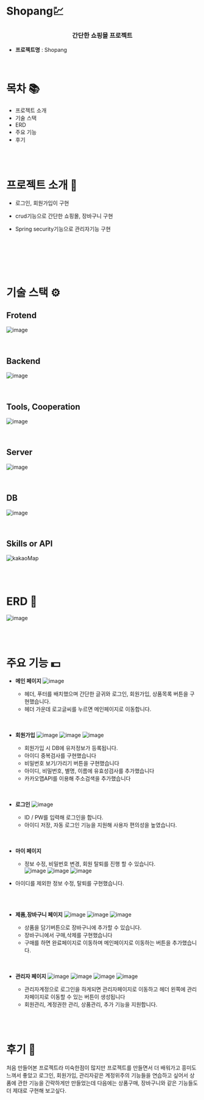 # Shopang💹
<p align="center">
</p>
<h3 align="center"><strong>간단한 쇼핑몰 프로젝트</strong></h3>


- **프로젝트명** : Shopang

<br/>

# 목차 📚
- <a>프로젝트 소개</a>
- <a>기술 스택
- <a>ERD
- <a>주요 기능
- <a>후기</a>

<br/>
<br/>

# 프로젝트 소개 🔎

- 로그인, 회원가입이 구현
- crud기능으로 간단한 쇼핑몰, 장바구니 구현
- Spring security기능으로 관리자기능 구현

  
  <br/>
  <br/>



<br/>
<br/>

# 기술 스택 ⚙

## Frotend
![image](https://github.com/user-attachments/assets/59519084-0a14-45c5-8fb3-9219e600b6bf)

<br/>

## Backend
![image](https://github.com/user-attachments/assets/b5d04cd3-548f-4b6c-8443-ad512e63186c)

<br/>

## Tools, Cooperation
![image](https://github.com/user-attachments/assets/3c58014d-d840-4544-a698-91b05ca026fc)

<br/>

## Server
![image](https://github.com/user-attachments/assets/751b65cd-cdb2-4ab6-a3a7-b3b4627cd8eb)

<br/>

## DB
![image](https://github.com/user-attachments/assets/0cf6b563-bfd7-400f-969f-30c77731bb6d)

<br/>

## Skills or API
![kakaoMap](https://github.com/user-attachments/assets/8e3a95ec-11aa-4c78-ada1-5140860cd39d)


<br/><br/>

# ERD 📝
![image](https://github.com/user-attachments/assets/8181cd50-56da-4d94-baa9-6b02487818be)

<br/><br/>
# 주요 기능 💵

- **메인 페이지**
  ![image](https://github.com/user-attachments/assets/a2bf713d-15a6-45e4-8d37-b5a105140ba6)
  

  - 헤더, 푸터를 배치했으며 간단한 글귀와 로그인, 회원가입, 상품목록 버튼을 구현했습니다.
  - 헤더 가운데 로고글씨를 누르면 메인페이지로 이동합니다.
 
  <br/>
  <br/>

- **회원가입**
 ![image](https://github.com/user-attachments/assets/49219a87-3951-470f-99de-61e416a314f9)
 ![image](https://github.com/user-attachments/assets/180ef1f7-c03f-458b-a744-47d461d10325)
 ![image](https://github.com/user-attachments/assets/166b8754-5f7c-4899-9b1e-8b9368f0d315)




  - 회원가입 시 DB에 유저정보가 등록됩니다.<br/>
  - 아이디 중복검사를 구현했습니다
  - 비밀번호 보기/가리기 버튼을 구현했습니다
  - 아이디, 비밀번호, 별명, 이름에 유효성검사를 추가했습니다
  - 카카오맵API를 이용해 주소검색을 추가했습니다
  <br/>
  <br/>

  
- **로그인**
![image](https://github.com/user-attachments/assets/c7875d88-4344-40f1-b2d2-36194d15d2c2)

  - ID / PW를 입력해 로그인을 합니다.
  - 아이디 저장, 자동 로그인 기능을 지원해 사용자 편의성을 높였습니다.
 
  <br/>
  <br/>
  
- **마이 페이지**
  - 정보 수정, 비밀번호 변경, 회원 탈퇴를 진행 할 수 있습니다.<br>
  ![image](https://github.com/user-attachments/assets/76b293c9-bbb2-477d-95fa-e18d29037cce)
  ![image](https://github.com/user-attachments/assets/93e22380-9b3a-4578-8323-4f9284ea5794)
  ![image](https://github.com/user-attachments/assets/7ee92ecf-65f9-46e2-9213-eb22840275bb)
 
 - 아이디를 제외한 정보 수정, 탈퇴를 구현했습니다. 



  <br/>
  <br/>

- **제품,장바구니 페이지**
  ![image](https://github.com/user-attachments/assets/bd136d83-741e-4e64-b4e9-a5c0493c8cbd)
  ![image](https://github.com/user-attachments/assets/54521309-f859-4372-bfea-bee78faed5df)
  ![image](https://github.com/user-attachments/assets/1b0884d8-733a-4f9f-8841-31f3b4db49ad)



  - 상품을 담기버튼으로 장바구니에 추가할 수 있습니다.
  - 장바구니에서 구매,삭제를 구현했습니다
  - 구매를 하면 완료페이지로 이동하며 메인페이지로 이동하는 버튼을 추가했습니다.
  

  <br/>
  <br/>
  


- **관리자 페이지**
  ![image](https://github.com/user-attachments/assets/b4556871-d609-4b52-b8ec-3a673fdec30f)
  ![image](https://github.com/user-attachments/assets/99d2c565-23c1-4f5a-8c10-1a06db35c030)
  ![image](https://github.com/user-attachments/assets/48383d4f-a846-4677-ab85-274fed34669e)
  ![image](https://github.com/user-attachments/assets/3cba03d9-a5c0-4b53-b1e8-b6f7ed1dc67f)



  - 관리자계정으로 로그인을 하게되면 관리자페이지로 이동하고 헤더 왼쪽에 관리자페이지로 이동할 수 있는 버튼이 생성됩니다
  - 회원관리, 계정권한 관리, 상품관리, 추가 기능을 지원합니다.
  
  
    
    

<br/>
<br/>

# 후기 🧐
처음 만들어본 프로젝트라 미숙한점이 많지만 프로젝트를 만들면서 더 배워가고 흥미도 느껴서 좋았고 
로그인, 회원가입, 관리자같은 계정위주의 기능들을 연습하고 싶어서 상품에 관한 기능을 간략하게만 만들었는데
다음에는 상품구매, 장바구니와 같은 기능들도 더 제대로 구현해 보고싶다.
<br/><br/>
